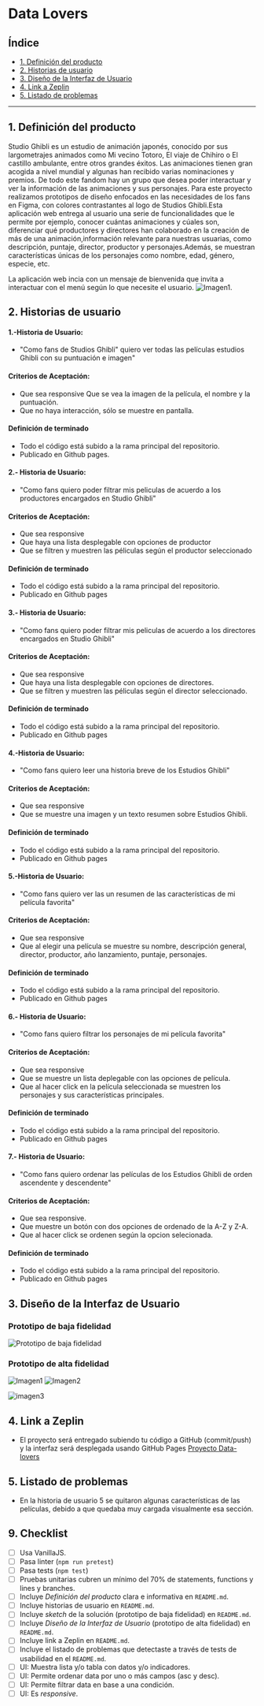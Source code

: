 # Data Lovers

## Índice

- [1. Definición del producto](#1-definición-del-producto)
- [2. Historias de usuario](#2-historias-de-usuario)
- [3. Diseño de la Interfaz de Usuario](#3-diseño-de-la-interfaz-de-Usuario)
- [4. Link a Zeplin](#4-link-a-zeplin)
- [5. Listado de problemas](#5-listado-de-problemas)

---

## 1. Definición del producto

Studio Ghibli es un estudio de animación japonés, conocido por sus largometrajes animados como Mi vecino Totoro, El viaje de Chihiro o El castillo ambulante, entre otros grandes éxitos. Las animaciones tienen gran acogida a nivel mundial y algunas han recibido varias nominaciones y premios. De todo este fandom hay un grupo que desea poder interactuar y ver la información de las animaciones y sus personajes.
Para este proyecto realizamos prototipos de diseño enfocados en las necesidades de los fans en Figma, con colores contrastantes al logo de Studios Ghibli.Esta aplicación web entrega al usuario una serie de funcionalidades que le permite por ejemplo, conocer cuántas animaciones y cúales son, diferenciar qué productores y directores han colaborado en la creación de más de una animación,información relevante para nuestras usuarias, como descripción, puntaje, director, productor y personajes.Además, se muestran características únicas de los personajes como nombre, edad, género, especie, etc.

La aplicación web incia con un mensaje de bienvenida que invita a interactuar con el menú según lo que necesite el usuario.
![Imagen1.](images/Bienvenida.JPG)

## 2. Historias de usuario

#### 1.-Historia de Usuario:

- "Como fans de Studios Ghibli" quiero ver todas las películas estudios Ghibli con su puntuación e imagen"

#### Criterios de Aceptación:

- Que sea responsive Que se vea la imagen de la película, el nombre y la puntuación.
- Que no haya interacción, sólo se muestre en pantalla.

#### Definición de terminado

- Todo el código está subido a la rama principal del repositorio.
- Publicado en Github pages.

#### 2.- Historia de Usuario:

- "Como fans quiero poder filtrar mis peliculas de acuerdo a los productores encargados en Studio Ghibli"

#### Criterios de Aceptación:

- Que sea responsive
- Que haya una lista desplegable con opciones de productor
- Que se filtren y muestren las péliculas según el productor seleccionado

#### Definición de terminado

- Todo el código está subido a la rama principal del repositorio.
- Publicado en Github pages

#### 3.- Historia de Usuario:

- "Como fans quiero poder filtrar mis peliculas de acuerdo a los directores encargados en Studio Ghibli"

#### Criterios de Aceptación:

- Que sea responsive
- Que haya una lista desplegable con opciones de directores.
- Que se filtren y muestren las péliculas según el director seleccionado.

#### Definición de terminado

- Todo el código está subido a la rama principal del repositorio.
- Publicado en Github pages

#### 4.-Historia de Usuario:

- "Como fans quiero leer una historia breve de los Estudios Ghibli"

#### Criterios de Aceptación:

- Que sea responsive
- Que se muestre una imagen y un texto resumen sobre Estudios Ghibli.

#### Definición de terminado

- Todo el código está subido a la rama principal del repositorio.
- Publicado en Github pages

#### 5.-Historia de Usuario:

- "Como fans quiero ver las un resumen de las características de mi película favorita"

#### Criterios de Aceptación:

- Que sea responsive
- Que al elegir una película se muestre su nombre, descripción general, director, productor, año lanzamiento, puntaje, personajes.

#### Definición de terminado

- Todo el código está subido a la rama principal del repositorio.
- Publicado en Github pages

#### 6.- Historia de Usuario:

- "Como fans quiero filtrar los personajes de mi película favorita"

#### Criterios de Aceptación:

- Que sea responsive
- Que se muestre un lista deplegable con las opciones de película.
- Que al hacer click en la película seleccionada se muestren los personajes y sus características principales.

#### Definición de terminado

- Todo el código está subido a la rama principal del repositorio.
- Publicado en Github pages

#### 7.- Historia de Usuario:

- "Como fans quiero ordenar las películas de los Estudios Ghibli de orden ascendente y descendente"

#### Criterios de Aceptación:

- Que sea responsive.
- Que muestre un botón con dos opciones de ordenado de la A-Z y Z-A.
- Que al hacer click se ordenen según la opcion selecionada.

#### Definición de terminado

- Todo el código está subido a la rama principal del repositorio.
- Publicado en Github pages

## 3. Diseño de la Interfaz de Usuario

### Prototipo de baja fidelidad

![Prototipo de baja fidelidad](images/prototipo1.JPG)

### Prototipo de alta fidelidad

![Imagen1](images/Prototipo2.JPG) ![Imagen2](images/prototipo3.JPG)

![imagen3](images/prototipo4.JPG)

## 4. Link a Zeplin

- El proyecto será entregado subiendo tu código a GitHub (commit/push) y la
  interfaz será desplegada usando GitHub Pages [Proyecto Data-lovers](https://catherinefc21.github.io/Data-lovers/)

## 5. Listado de problemas

- En la historia de usuario 5 se quitaron algunas características de las películas, debido a que quedaba muy cargada visualmente esa sección.

## 9. Checklist

- [ ] Usa VanillaJS.
- [ ] Pasa linter (`npm run pretest`)
- [ ] Pasa tests (`npm test`)
- [ ] Pruebas unitarias cubren un mínimo del 70% de statements, functions y
      lines y branches.
- [ ] Incluye _Definición del producto_ clara e informativa en `README.md`.
- [ ] Incluye historias de usuario en `README.md`.
- [ ] Incluye _sketch_ de la solución (prototipo de baja fidelidad) en
      `README.md`.
- [ ] Incluye _Diseño de la Interfaz de Usuario_ (prototipo de alta fidelidad)
      en `README.md`.
- [ ] Incluye link a Zeplin en `README.md`.
- [ ] Incluye el listado de problemas que detectaste a través de tests de
      usabilidad en el `README.md`.
- [ ] UI: Muestra lista y/o tabla con datos y/o indicadores.
- [ ] UI: Permite ordenar data por uno o más campos (asc y desc).
- [ ] UI: Permite filtrar data en base a una condición.
- [ ] UI: Es _responsive_.
